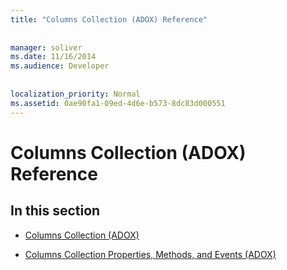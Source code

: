 ```yaml
---
title: "Columns Collection (ADOX) Reference"
  
  
manager: soliver
ms.date: 11/16/2014
ms.audience: Developer
 
  
localization_priority: Normal
ms.assetid: 0ae90fa1-09ed-4d6e-b573-8dc83d000551
---
```


# Columns Collection (ADOX) Reference

## In this section

- [Columns Collection (ADOX)](columns-collection-adox.md)
    
- [Columns Collection Properties, Methods, and Events (ADOX)](columns-collection-properties-methods-and-events-adox.md)
    

